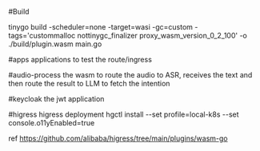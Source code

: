 #Build

tinygo build -scheduler=none -target=wasi -gc=custom -tags='custommalloc nottinygc_finalizer proxy_wasm_version_0_2_100' -o ./build/plugin.wasm main.go

#apps
applications to test the route/ingress

#audio-process
the wasm to route the audio to ASR, receives the text and then route the result to LLM to fetch the intention

#keycloak
the jwt application

#higress
higress deployment
hgctl install --set profile=local-k8s --set console.o11yEnabled=true

ref
https://github.com/alibaba/higress/tree/main/plugins/wasm-go